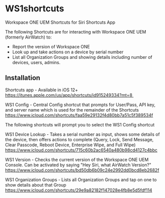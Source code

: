 
# WS1shortcuts
Workspace ONE UEM Shortcuts for Siri Shortcuts App

The following Shortcuts are for interacting with Workspace ONE UEM (formerly AirWatch) to: 
- Report the version of Workspace ONE 
- Look up and take actions on a device by serial number 
- List all Organization Groups and showing details including number of devices, users, admins. 

## Installation

Shortcuts app - Available in iOS 12+ 
https://itunes.apple.com/us/app/shortcuts/id915249334?mt=8 

WS1 Config - Central Config shortcut that prompts for User/Pass, API key, and server name which is used for the remainder of the Shortcuts 
https://www.icloud.com/shortcuts/faa59e29132f4d80bb7a51c5f389534f

The following shortcuts will prompt you to select the WS1 Config shortcut

WS1 Device Lookup - Takes a serial number as input, shows some details of the device, then offers actions to complete (Query, Lock, Send Message, Clear Passcode, Reboot Device, Enterprise Wipe, and Full Wipe) 
https://www.icloud.com/shortcuts/715c60b2ac6540a480b98cd4127c4bbc

WS1 Version - Checks the current version of the Workspace ONE UEM Console. Can be activated by saying "Hey Siri, what AirWatch Version?"  
https://www.icloud.com/shortcuts/bd50db6b09c24e2992dd0bcd8eb2682f

WS1 Organization Groups - Lists all Organization Groups and tap on one to show details about that Group 
https://www.icloud.com/shortcuts/29e9a82182f147028e4fb8e5d5fdf114
